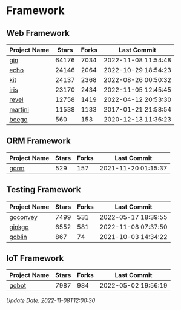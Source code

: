 # Framework

## Web Framework
| Project Name | Stars | Forks | Last Commit |
| ------------ | ----- | ----- | ----------- |
| [gin](https://github.com/gin-gonic/gin) | 64176 | 7034 | 2022-11-08 11:54:48 |
| [echo](https://github.com/labstack/echo) | 24146 | 2064 | 2022-10-29 18:54:23 |
| [kit](https://github.com/go-kit/kit) | 24137 | 2368 | 2022-08-26 00:50:32 |
| [iris](https://github.com/kataras/iris) | 23170 | 2434 | 2022-11-05 12:45:45 |
| [revel](https://github.com/revel/revel) | 12758 | 1419 | 2022-04-12 20:53:30 |
| [martini](https://github.com/go-martini/martini) | 11538 | 1133 | 2017-01-21 21:58:54 |
| [beego](https://github.com/astaxie/beego) | 560 | 153 | 2020-12-13 11:36:23 |

## ORM Framework
| Project Name | Stars | Forks | Last Commit |
| ------------ | ----- | ----- | ----------- |
| [gorm](https://github.com/jinzhu/gorm) | 529 | 157 | 2021-11-20 01:15:37 |

## Testing Framework
| Project Name | Stars | Forks | Last Commit |
| ------------ | ----- | ----- | ----------- |
| [goconvey](https://github.com/smartystreets/goconvey) | 7499 | 531 | 2022-05-17 18:39:55 |
| [ginkgo](https://github.com/onsi/ginkgo) | 6552 | 581 | 2022-11-08 07:37:50 |
| [goblin](https://github.com/franela/goblin) | 867 | 74 | 2021-10-03 14:34:22 |

## IoT Framework
| Project Name | Stars | Forks | Last Commit |
| ------------ | ----- | ----- | ----------- |
| [gobot](https://github.com/hybridgroup/gobot) | 7987 | 984 | 2022-05-02 19:56:19 |

*Update Date: 2022-11-08T12:00:30*